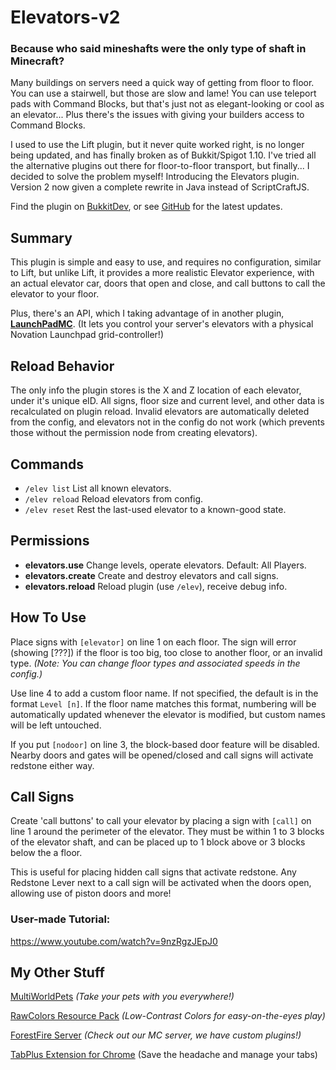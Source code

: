 # Elevators-v2
### Because who said mineshafts were the only type of shaft in Minecraft?

Many buildings on servers need a quick way of getting from floor to floor. You can use a stairwell, but those are slow and lame! You can use teleport pads with Command Blocks, but that's just not as elegant-looking or cool as an elevator... Plus there's the issues with giving your builders access to Command Blocks.

I used to use the Lift plugin, but it never quite worked right, is no longer being updated, and has finally broken as of Bukkit/Spigot 1.10. I've tried all the alternative plugins out there for floor-to-floor transport, but finally... I decided to solve the problem myself! Introducing the Elevators plugin. Version 2 now given a complete rewrite in Java instead of ScriptCraftJS.

Find the plugin on [BukkitDev](https://dev.bukkit.org/projects/elevators-v2), or see [GitHub](https://github.com/Pecacheu/Elevators-v2) for the latest updates.

## Summary
This plugin is simple and easy to use, and requires no configuration, similar to Lift, but unlike Lift, it provides a more realistic Elevator experience, with an actual elevator car, doors that open and close, and call buttons to call the elevator to your floor.

Plus, there's an API, which I taking advantage of in another plugin, **[LaunchPadMC](http://dev.bukkit.org/projects/launchpad-mc)**. (It lets you control your server's elevators with a physical Novation Launchpad grid-controller!)

## Reload Behavior
The only info the plugin stores is the X and Z location of each elevator, under it's unique eID. All signs, floor size and current level, and other data is recalculated on plugin reload. Invalid elevators are automatically deleted from the config, and elevators not in the config do not work (which prevents those without the permission node from creating elevators).

## Commands
- `/elev list` List all known elevators.
- `/elev reload` Reload elevators from config.
- `/elev reset` Rest the last-used elevator to a known-good state.

## Permissions
- **elevators.use** Change levels, operate elevators. Default: All Players.
- **elevators.create** Create and destroy elevators and call signs.
- **elevators.reload** Reload plugin (use `/elev`), receive debug info.

## How To Use
Place signs with `[elevator]` on line 1 on each floor. The sign will error (showing [???]) if the floor is too big, too close to another floor, or an invalid type. *(Note: You can change floor types and associated speeds in the config.)*

Use line 4 to add a custom floor name. If not specified, the default is in the format `Level [n]`. If the floor name matches this format, numbering will be automatically updated whenever the elevator is modified, but custom names will be left untouched.

If you put `[nodoor]` on line 3, the block-based door feature will be disabled. Nearby doors and gates will be opened/closed and call signs will activate redstone either way.

## Call Signs
Create 'call buttons' to call your elevator by placing a sign with `[call]` on line 1 around the perimeter of the elevator. They must be within 1 to 3 blocks of the elevator shaft, and can be placed up to 1 block above or 3 blocks below the a floor.

This is useful for placing hidden call signs that activate redstone. Any Redstone Lever next to a call sign will be activated when the doors open, allowing use of piston doors and more!

### User-made Tutorial:
https://www.youtube.com/watch?v=9nzRgzJEpJ0

## My Other Stuff
[MultiWorldPets](https://github.com/Pecacheu/MultiWorldPets) *(Take your pets with you everywhere!)*

[RawColors Resource Pack](https://planetminecraft.com/texture_pack/raw-colors-15-low-contrast-complete-resource-pack) *(Low-Contrast Colors for easy-on-the-eyes play)*

[ForestFire Server](https://forestfire.net) *(Check out our MC server, we have custom plugins!)*

[TabPlus Extension for Chrome](http://chrome.google.com/webstore/detail/tabplus/hfcdmjginkilbcfeffkkggemafdjflhp) (Save the headache and manage your tabs)